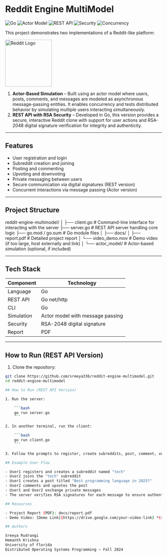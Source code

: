 # Reddit Engine MultiModel

![Go](https://img.shields.io/badge/Language-Go-blue)
![Actor Model](https://img.shields.io/badge/Model-Actor--Based-purple)
![REST API](https://img.shields.io/badge/Model-REST--API-green)
![Security](https://img.shields.io/badge/Security-RSA--2048-important)
![Concurrency](https://img.shields.io/badge/Feature-Concurrent--Users-informational)


This project demonstrates two implementations of a Reddit-like platform:

<img src="https://github.com/sreeya336/reddit-engine-multimodel/blob/main/assets/reddit_logo.png?raw=true" width="150" alt="Reddit Logo">


1. **Actor-Based Simulation** – Built using an actor model where users, posts, comments, and messages are modeled as asynchronous message-passing entities. It enables concurrency and tests distributed behavior by simulating multiple users interacting simultaneously.
2. **REST API with RSA Security** – Developed in Go, this version provides a secure, interactive Reddit clone with support for user actions and RSA-2048 digital signature verification for integrity and authenticity.

---

## Features

- User registration and login
- Subreddit creation and joining
- Posting and commenting
- Upvoting and downvoting
- Private messaging between users
- Secure communication via digital signatures (REST version)
- Concurrent interactions via message passing (Actor version)

---

## Project Structure

reddit-engine-multimodel/
│
├── client.go # Command-line interface for interacting with the server
├── server.go # REST API server handling core logic
├── go.mod / go.sum # Go module files
│
├── docs/
│ ├── report.pdf # Detailed project report
│ └── video_demo.mov # Demo video (if too large, host externally and link)
│
└── actor_model/ # Actor-based simulation (optional, if included)

---

## Tech Stack

| Component       | Technology                         |
|-----------------|------------------------------------|
| Language        | Go                                 |
| REST API        | Go net/http                        |
| CLI             | Go                                 |
| Simulation      | Actor model with message passing   |
| Security        | RSA-2048 digital signature         |
| Report          | PDF                                |

---

## How to Run (REST API Version)

1. Clone the repository:

```bash
git clone https://github.com/sreeya336/reddit-engine-multimodel.git
cd reddit-engine-multimodel

## How to Run (REST API Version)

1. Run the server:

    ```bash
    go run server.go
    ```

2. In another terminal, run the client:

    ```bash
    go run client.go
    ```

3. Follow the prompts to register, create subreddits, post, comment, vote, and send private messages.

## Example User Flow

- User1 registers and creates a subreddit named "tech"
- User2 joins the "tech" subreddit
- User1 creates a post titled "Best programming language in 2025?"
- User2 comments and upvotes the post
- User1 and User2 exchange private messages
- The server verifies RSA signatures for each message to ensure authenticity

## Resources

- Project Report (PDF): docs/report.pdf
- Demo Video: [Demo Link](https://drive.google.com/your-video-link) *(replace with your actual link)*

## Authors

Sreeya Rudrangi  
Hemanth Krishna  
University of Florida  
Distributed Operating Systems Programming – Fall 2024
